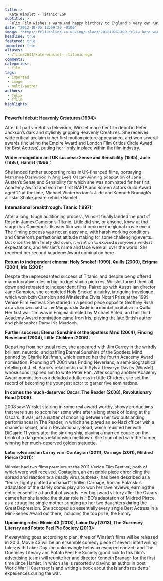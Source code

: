 ```yaml
---
title: >
  Kate Winslet - Titanic EGO
subtitle: >
  Felix Film wishes a warm and happy birthday to England’s very own Kate Winslet, celebrating her 37th birthday today; and as a special thank you to one of the most talented actresses of our time, we look back at the highlights in the extraordinarily diverse career of a supremely gifted English actres
date: "2012-10-05 12:09:20 +0100"
image: "http://felixonline.co.uk/img/upload/201210051309-felix-kate-winslet-hairstyle.jpg"
headline: true
featured: true
imported: true
aliases:
 - /film/2611/kate-winslet---titanic-ego
comments:
categories:
 - film
tags:
 - imported
 - image
 - multi-author
authors:
 - felix
 - ffilm
highlights:
---
```


__Powerful debut: Heavenly Creatures (1994):__

After bit parts in British television, Winslet made her film debut in Peter Jackson’s dark and stylishly gripping Heavenly Creatures. She received wide critical acclaim in her first motion picture appearance, and won several awards (including the Empire Award and London Film Critics Circle Award for Best Actress), putting her firmly in place within the film industry.

__Wider recognition and UK success: Sense and Sensibility (1995), Jude (1996), Hamlet (1996):__

She landed further supporting roles in UK-financed films, portraying Marianne Dashwood in Ang Lee’s Oscar-winning adaptation of Jane Austen’s Sense and Sensibility for which she was nominated for her first Academy Award and won her first BAFTA and Screen Actors Guild Award aged 21 at the time, Michael Winterbottom’s Jude and Kenneth Branagh’s all-star Shakespeare vehicle Hamlet.

__International breakthrough: Titanic (1997):__

After a long, tough auditioning process, Winslet finally landed the part of Rose in James Cameron’s Titanic. Little did she, or anyone, know at that stage that Cameron’s disaster film would become the global movie event. The filming process was not an easy one, with harsh working conditions and Cameron’s perfectionist attitude making for some challenging events. But once the film finally did open, it went on to exceed everyone’s wildest expectations, and Winslet’s name and face were all over the world. She received her second Academy Award nomination here.

__Return to independent cinema: Holy Smoke! (1999), Quills (2000), Enigma (2001), Iris (2001):__

Despite the unprecedented success of Titanic, and despite being offered many lucrative roles in big-budget studio pictures, Winslet turned them all down and retreated to independent films. Paired up with Australian director Jane Campion, she completed Holy Smoke! a quirky, intriguing travelogue which won both Campion and Winslet the Elvira Notari Prize at the 1999 Venice Film Festival. She starred in a period piece opposite Geoffrey Rush as a chambermaid to the Marquis de Sade in a mental institution in Quills. Her first war film was in Enigma directed by Michael Apted, and her third Academy Award nomination came from Iris, playing the late British author and philosopher Dame Iris Murdoch.

__Further success: Eternal Sunshine of the Spotless Mind (2004), Finding Neverland (2004), Little Children (2006):__

Departing from her usual roles, she appeared with Jim Carrey in the weirdly brilliant, neurotic, and baffling Eternal Sunshine of the Spotless Mind penned by Charlie Kaufman, which earned her the fourth Academy Award nomination. Rounding off 2004 was Finding Neverland, a semi-biographical retelling of J. M. Barrie’s relationship with Sylvia Llewelyn Davies (Winslet) whose sons inspired him to write Peter Pan. After scoring another Academy Award nomination as a deluded adulteress in Little Children, she set the record of becoming the youngest actor to garner five nominations.

__In comes the much-deserved Oscar: The Reader (2008), Revolutionary Road (2008):__

2008 saw Winslet starring in some real award-worthy, showy productions that were sure to score her some wins after a long streak of losing at the Oscars. It was just a matter of choosing between her two outstanding performances in The Reader, in which she played an ex-Nazi officer with a shameful secret, and in Revolutionary Road, which reunited her with DiCaprio 11 years after the sinking ship, playing a married couple on the brink of a dangerous relationship meltdown. She triumphed with the former, winning her much-deserved golden statuette.

__Later roles and an Emmy win: Contagion (2011), Carnage (2011), Mildred Pierce (2011):__

Winslet had two films premiere at the 2011 Venice Film Festival, both of which were well received. Contagion, an ensemble piece chronicling the spread and reaction to a deadly virus outbreak, has been described as a “tense, tightly plotted and smart” thriller. Carnage, Roman Polanski’s adaptation of the darkly comic play also won her rave reviews, earning the entire ensemble a handful of awards. Her big award victory after the Oscars came after she landed the titular role in HBO’s adaptation of Mildred Pierce, as a struggling single mother bringing up her two daughters during the Great Depression. She scooped up essentially every single Best Actress in a Mini-Series Award out there, including the top prize, the Emmy.

__Upcoming roles: Movie 43 (2013), Labor Day (2013), The Guernsey Literary and Potato Peel Pie Society (2013):__

If everything goes according to plan, three of Winslet’s films will be released in 2013. Movie 43 will be an ensemble comedy piece of several intertwining tales; with Labor Day she unknowingly helps an escaped convict; and The Guernsey Literary and Potato Peel Pie Society (good luck to this film’s advertising team) will reunite her and director Kenneth Branagh for the first time since Hamlet, in which she is reportedly playing an author in post World War II Guernsey Island writing a book about the Island’s residents’ experiences during the war.
